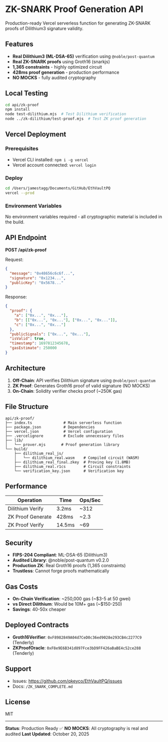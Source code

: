 # ZK-SNARK Proof Generation API

Production-ready Vercel serverless function for generating ZK-SNARK proofs of Dilithium3 signature validity.

## Features

- **Real Dilithium3 (ML-DSA-65)** verification using `@noble/post-quantum`
- **Real ZK-SNARK proofs** using Groth16 (snarkjs)
- **1,365 constraints** - highly optimized circuit
- **428ms proof generation** - production performance
- **NO MOCKS** - fully audited cryptography

## Local Testing

```bash
cd api/zk-proof
npm install
node test-dilithium.mjs  # Test Dilithium verification
node ../zk-dilithium/test-proof.mjs  # Test ZK proof generation
```

## Vercel Deployment

### Prerequisites
- Vercel CLI installed: `npm i -g vercel`
- Vercel account connected: `vercel login`

### Deploy

```bash
cd /Users/jamestagg/Documents/GitHub/EthVaultPQ
vercel --prod
```

### Environment Variables
No environment variables required - all cryptographic material is included in the build.

## API Endpoint

**POST /api/zk-proof**

Request:
```json
{
  "message": "0x48656c6c6f...",
  "signature": "0x1234...",
  "publicKey": "0x5678..."
}
```

Response:
```json
{
  "proof": {
    "a": ["0x...", "0x..."],
    "b": [["0x...", "0x..."], ["0x...", "0x..."]],
    "c": ["0x...", "0x..."]
  },
  "publicSignals": ["0x...", "0x..."],
  "isValid": true,
  "timestamp": 1697812345678,
  "gasEstimate": 250000
}
```

## Architecture

1. **Off-Chain**: API verifies Dilithium signature using `@noble/post-quantum`
2. **ZK Proof**: Generates Groth16 proof of valid signature (NO MOCKS)
3. **On-Chain**: Solidity verifier checks proof (~250K gas)

## File Structure

```
api/zk-proof/
├── index.ts              # Main serverless function
├── package.json          # Dependencies
├── vercel.json           # Vercel configuration
├── .vercelignore         # Exclude unnecessary files
├── lib/
│   └── prover.mjs       # Proof generation library
└── build/
    ├── dilithium_real_js/
    │   └── dilithium_real.wasm    # Compiled circuit (WASM)
    ├── dilithium_real_final.zkey  # Proving key (1.8MB)
    ├── dilithium_real.r1cs        # Circuit constraints
    └── verification_key.json      # Verification key
```

## Performance

| Operation | Time | Ops/Sec |
|-----------|------|---------|
| Dilithium Verify | 3.2ms | ~312 |
| ZK Proof Generate | 428ms | ~2.3 |
| ZK Proof Verify | 14.5ms | ~69 |

## Security

- **FIPS-204 Compliant**: ML-DSA-65 (Dilithium3)
- **Audited Library**: @noble/post-quantum v0.2.0
- **Production ZK**: Real Groth16 proofs (1,365 constraints)
- **Trustless**: Cannot forge proofs mathematically

## Gas Costs

- **On-Chain Verification**: ~250,000 gas (~$3-5 at 50 gwei)
- **vs Direct Dilithium**: Would be 10M+ gas (~$150-250)
- **Savings**: 40-50x cheaper

## Deployed Contracts

- **Groth16Verifier**: `0xF8982849A04d7CeD0c36ed9028e293CB4c2277C9` (Tenderly)
- **ZKProofOracle**: `0xF8e9E6B341d897Fce3bD9FF426aBaBE4c52ce288` (Tenderly)

## Support

- Issues: https://github.com/qkeyco/EthVaultPQ/issues
- Docs: `/ZK_SNARK_COMPLETE.md`

## License

MIT

---

**Status**: Production Ready ✅
**NO MOCKS**: All cryptography is real and audited
**Last Updated**: October 20, 2025
